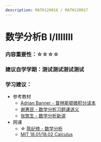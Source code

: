 ```yaml
---
description: MATH120016 / MATH120017
---
```


# 数学分析B I/IIIIIII

### 内容重要性：☆☆☆☆

### 建议自学学期：测试测试测试测试

### 学习建议：

* 参考教材
  * [Adrian Banner  - 普林斯顿微积分读本](https://book.douban.com/subject/26899701/)
  * [谢惠民 - 数学分析习题课讲义](https://book.douban.com/subject/30389024/)
  * [张筑生 - 数学分析新讲](https://book.douban.com/subject/1130381/)
* 网课
  * ☆ [陈纪修 - 数学分析](https://www.bilibili.com/video/BV15v411g7VP)
  * [MIT 18.01/18.02 Calculus](https://csdiy.wiki/%E6%95%B0%E5%AD%A6%E5%9F%BA%E7%A1%80/MITmaths/)



